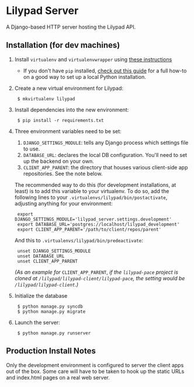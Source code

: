 # Lilypad Server

A Django-based HTTP server hosting the Lilypad API.

## Installation (for dev machines)

1.  Install `virtualenv` and `virtualenvwrapper` using [these instructions](http://docs.python-guide.org/en/latest/dev/virtualenvs.html)
    - If you don't have `pip` installed, [check out this guide](http://docs.python-guide.org/en/latest/#getting-started)
      for a full how-to on a good way to set up a local Python installation.

2. Create a new virtual environment for Lilypad:

        $ mkvirtualenv lilypad

3. Install dependencies into the new environment:

        $ pip install -r requirements.txt

4. Three environment variables need to be set:
    1. `DJANGO_SETTINGS_MODULE`: tells any Django process which settings file to use.
    2. `DATABASE_URL`: declares the local DB configuration. You'll need to set up the backend on your own.
    3. `CLIENT_APP_PARENT`: the directory that houses various client-side app repositories. See the note below.

    The recommended way to do this (for development installations, at least) is to add this variable to your virtualenv. To do so, add the following lines to your `.virtualenvs/lilypad/bin/postactivate`, adjusting anything for your environment:

        export DJANGO_SETTINGS_MODULE='lilypad_server.settings.development'
        export DATABASE_URL='postgres://localhost/lilypad_development'
        export CLIENT_APP_PARENT='/path/to/client/repos/parent'

    And this to `.virtualenvs/lilypad/bin/predeactivate`:

        unset DJANGO_SETTINGS_MODULE
        unset DATABASE_URL
        unset CLIENT_APP_PARENT

    _(As an example for_ `CLIENT_APP_PARENT`, _if the `lilypad-pace` project is cloned at `/lilypad/lilypad-client/lilypad-pace`, the setting would be `/lilypad/lilypad-client`.)_

5. Initialize the database

        $ python manage.py syncdb
        $ python manage.py migrate

6. Launch the server:

        $ python manage.py runserver


## Production Install Notes

Only the development environment is configured to server the client apps out of the box. Some care will have to be taken to hook
up the static URLs and index.html pages on a real web server.